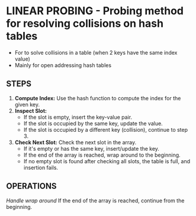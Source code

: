 # LINEAR PROBING - Probing method for resolving collisions on hash tables

- For to solve collisions in a table (when 2 keys have the same index value)
- Mainly for open addressing hash tables

## STEPS

1. **Compute Index:**
    Use the hash function to compute the index for the given key.
2. **Inspect Slot:**
    - If the slot is empty, insert the key-value pair.
    - If the slot is occupied by the same key, update the value.
    - If the slot is occupied by a different key (collision), continue to step 3.
2. **Check Next Slot:**
    Check the next slot in the array.
    - If it's empty or has the same key, insert/update the key.
    - If the end of the array is reached, wrap around to the beginning.
    - If no empty slot is found after checking all slots, the table is full, and insertion fails.


## OPERATIONS

*Handle wrap around*
If the end of the array is reached, continue from the beginning. 
